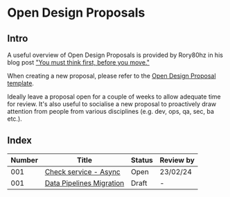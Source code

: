 # Open Design Proposals

## Intro

A useful overview of Open Design Proposals is provided by Rory80hz in his blog post
["You must think first, before you move."](https://medium.com/kainos/you-must-think-first-before-you-move-7ac4af0346a9#.46z3j3z7r)

When creating a new proposal, please refer to the
[Open Design Proposal template](/architecture/design/proposals/template.html).

Ideally leave a proposal open for a couple of weeks to allow adequate time for review.  It's also useful to socialise a new proposal
to proactively draw attention from people from various disciplines (e.g. dev, ops, qa, sec, ba etc.).

## Index

| Number | Title                                                                                              | Status | Review by |
| ------ |----------------------------------------------------------------------------------------------------| ------ | --------- |
| 001    | [Check service - Async](/architecture/design/proposals/001-check-async/index.html)                 | Open   | 23/02/24  |
| 001    | [Data Pipelines Migration](/architecture/design/proposals/002-data-pipelines-migration/index.html) | Draft  | -  |

